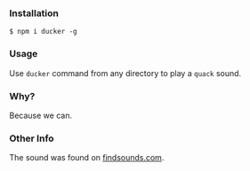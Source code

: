 ### Installation

```console
$ npm i ducker -g
```

### Usage

Use `ducker` command from any directory to play a `quack` sound.

### Why?

Because we can.

### Other Info

The sound was found on [findsounds.com](http://www.findsounds.com/ISAPI/search.dll?keywords=duck).
